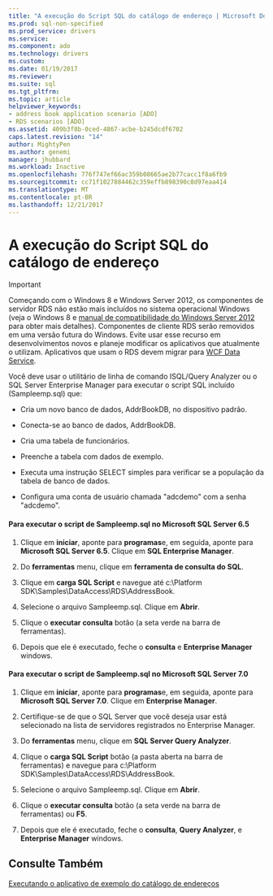 ```yaml
---
title: "A execução do Script SQL do catálogo de endereço | Microsoft Docs"
ms.prod: sql-non-specified
ms.prod_service: drivers
ms.service: 
ms.component: ado
ms.technology: drivers
ms.custom: 
ms.date: 01/19/2017
ms.reviewer: 
ms.suite: sql
ms.tgt_pltfrm: 
ms.topic: article
helpviewer_keywords:
- address book application scenario [ADO]
- RDS scenarios [ADO]
ms.assetid: 409b3f8b-0ced-4867-acbe-b245dcdf6702
caps.latest.revision: "14"
author: MightyPen
ms.author: genemi
manager: jhubbard
ms.workload: Inactive
ms.openlocfilehash: 776f747ef66ac359b08665ae2b77cacc1f8a6fb9
ms.sourcegitcommit: cc71f1027884462c359effb898390c8d97eaa414
ms.translationtype: MT
ms.contentlocale: pt-BR
ms.lasthandoff: 12/21/2017
---
```

# <a name="running-the-address-book-sql-script"></a>A execução do Script SQL do catálogo de endereço
> [!IMPORTANT]
>  Começando com o Windows 8 e Windows Server 2012, os componentes de servidor RDS não estão mais incluídos no sistema operacional Windows (veja o Windows 8 e [manual de compatibilidade do Windows Server 2012](https://www.microsoft.com/en-us/download/details.aspx?id=27416) para obter mais detalhes). Componentes de cliente RDS serão removidos em uma versão futura do Windows. Evite usar esse recurso em desenvolvimentos novos e planeje modificar os aplicativos que atualmente o utilizam. Aplicativos que usam o RDS devem migrar para [WCF Data Service](http://go.microsoft.com/fwlink/?LinkId=199565).  
  
 Você deve usar o utilitário de linha de comando ISQL/Query Analyzer ou o SQL Server Enterprise Manager para executar o script SQL incluído (Sampleemp.sql) que:  
  
-   Cria um novo banco de dados, AddrBookDB, no dispositivo padrão.  
  
-   Conecta-se ao banco de dados, AddrBookDB.  
  
-   Cria uma tabela de funcionários.  
  
-   Preenche a tabela com dados de exemplo.  
  
-   Executa uma instrução SELECT simples para verificar se a população da tabela de banco de dados.  
  
-   Configura uma conta de usuário chamada "adcdemo" com a senha "adcdemo".  
  
#### <a name="to-run-the-sampleempsql-script-in-microsoft-sql-server-65"></a>Para executar o script de Sampleemp.sql no Microsoft SQL Server 6.5  
  
1.  Clique em **iniciar**, aponte para **programas**e, em seguida, aponte para **Microsoft SQL Server 6.5**. Clique em **SQL Enterprise Manager**.  
  
2.  Do **ferramentas** menu, clique em **ferramenta de consulta do SQL**.  
  
3.  Clique em **carga SQL Script** e navegue até c:\Platform SDK\Samples\DataAccess\RDS\AddressBook.  
  
4.  Selecione o arquivo Sampleemp.sql. Clique em **Abrir**.  
  
5.  Clique o **executar consulta** botão (a seta verde na barra de ferramentas).  
  
6.  Depois que ele é executado, feche o **consulta** e **Enterprise Manager** windows.  
  
#### <a name="to-run-the-sampleempsql-script-in-microsoft-sql-server-70"></a>Para executar o script de Sampleemp.sql no Microsoft SQL Server 7.0  
  
1.  Clique em **iniciar**, aponte para **programas**e, em seguida, aponte para **Microsoft SQL Server 7.0**. Clique em **Enterprise Manager**.  
  
2.  Certifique-se de que o SQL Server que você deseja usar está selecionado na lista de servidores registrados no Enterprise Manager.  
  
3.  Do **ferramentas** menu, clique em **SQL Server Query Analyzer**.  
  
4.  Clique o **carga SQL Script** botão (a pasta aberta na barra de ferramentas) e navegue para c:\Platform SDK\Samples\DataAccess\RDS\AddressBook.  
  
5.  Selecione o arquivo Sampleemp.sql. Clique em **Abrir**.  
  
6.  Clique o **executar consulta** botão (a seta verde na barra de ferramentas) ou **F5**.  
  
7.  Depois que ele é executado, feche o **consulta**, **Query Analyzer**, e **Enterprise Manager** windows.  
  
## <a name="see-also"></a>Consulte Também  
 [Executando o aplicativo de exemplo do catálogo de endereços](../../../ado/guide/remote-data-service/running-the-address-book-sample-application.md)


